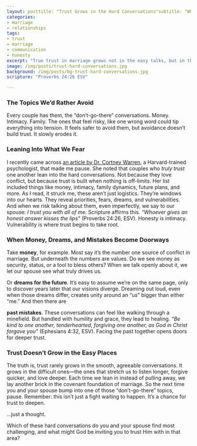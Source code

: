 ```yaml
---
layout: posttitle: "Trust Grows in the Hard Conversations"subtitle: "What Married Couples Who Truly Trust Each Other Talk About"description: "Trust in marriage isn’t built by avoiding conflict but by leaning into hard conversations with honesty, grace, and love."date: 2025-10-07author: Jeff Thomas III
categories:  
- marriage  
- relationships
tags:  
- trust  
- marriage  
- communication  
- honesty
excerpt: "True trust in marriage grows not in the easy talks, but in the hard conversations handled with honesty, patience, and grace."
image: /img/posts/trust-hard-conversations.jpg
background: /img/posts/bg-trust-hard-conversations.jpg
scripture: "Proverbs 24:26 ESV"

---
```


### The Topics We’d Rather Avoid
Every couple has them, the “don’t-go-there” conversations. Money. Intimacy. Family. The ones that feel risky, like one wrong word could tip everything into tension. It feels safer to avoid them, but avoidance doesn’t build trust. It slowly erodes it.  

### Leaning Into What We Fear
I recently came across [an article by Dr. Cortney Warren](https://www.cnbc.com/2025/09/17/couples-who-truly-trust-each-other-talk-about-10-things-regularly.html), a Harvard-trained psychologist, that made me pause. She noted that couples who *truly trust* one another lean into the hard conversations. Not because they love conflict, but because trust is built when nothing is off-limits.  Her list included things like money, intimacy, family dynamics, future plans, and more. As I read, it struck me, these aren’t just logistics. They’re windows into our hearts. They reveal priorities, fears, dreams, and vulnerabilities. And when we risk talking about them, even imperfectly, we say to our spouse: *I trust you with all of me.*  Scripture affirms this. *“Whoever gives an honest answer kisses the lips”* (Proverbs 24:26, ESV). Honesty is intimacy. Vulnerability is where trust begins to take root.  

### When Money, Dreams, and Mistakes Become Doorways

Take **money**, for example. Most say it’s the number one source of conflict in marriage. But underneath the numbers are values. Do we see money as security, status, or a tool to bless others? When we talk openly about it, we let our spouse see what truly drives us.  

Or **dreams for the future**. It’s easy to assume we’re on the same page, only to discover years later that our visions diverge. Dreaming out loud, even when those dreams differ, creates unity around an “us” bigger than either “me.”  And then there are 

**past mistakes**. These conversations can feel like walking through a minefield. But handled with humility and grace, they lead to healing. *“Be kind to one another, tenderhearted, forgiving one another, as God in Christ forgave you”* (Ephesians 4:32, ESV). Facing the past together opens doors for deeper trust.  

### Trust Doesn’t Grow in the Easy Places
The truth is, trust rarely grows in the smooth, agreeable conversations. It grows in the difficult ones—the ones that stretch us to listen longer, forgive quicker, and love deeper. Each time we lean in instead of pulling away, we lay another brick in the covenant foundation of marriage.  So the next time you and your spouse bump into one of those “don’t-go-there” topics, pause. Remember: this isn’t just a fight waiting to happen. It’s a chance for trust to deepen.  

…just a thought.  

Which of these hard conversations do you and your spouse find most challenging, and what might God be inviting you to trust Him with in that area?  
<!--stackedit_data:
eyJoaXN0b3J5IjpbLTIwNDgzNTI1MTddfQ==
-->